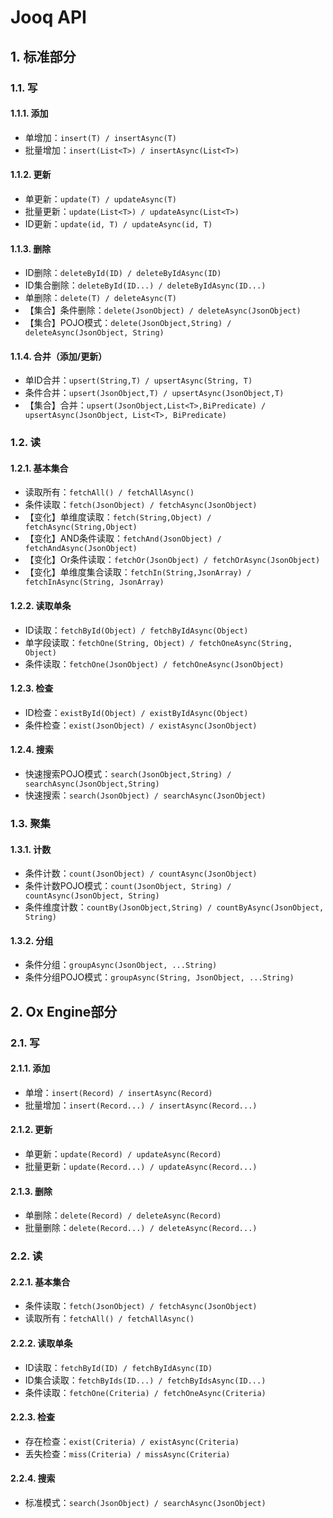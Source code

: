 # Jooq API

## 1. 标准部分

### 1.1. 写

#### 1.1.1. 添加

* 单增加：`insert(T) / insertAsync(T)`
* 批量增加：`insert(List<T>) / insertAsync(List<T>)`

#### 1.1.2. 更新

* 单更新：`update(T) / updateAsync(T)`
* 批量更新：`update(List<T>) / updateAsync(List<T>)`
* ID更新：`update(id, T) / updateAsync(id, T)`

#### 1.1.3. 删除

* ID删除：`deleteById(ID) / deleteByIdAsync(ID)`
* ID集合删除：`deleteById(ID...) / deleteByIdAsync(ID...)`
* 单删除：`delete(T) / deleteAsync(T)`
* 【集合】条件删除：`delete(JsonObject) / deleteAsync(JsonObject)`
* 【集合】POJO模式：`delete(JsonObject,String) / deleteAsync(JsonObject, String)`

#### 1.1.4. 合并（添加/更新）

* 单ID合并：`upsert(String,T) / upsertAsync(String, T)`
* 条件合并：`upsert(JsonObject,T) / upsertAsync(JsonObject,T)`
* 【集合】合并：`upsert(JsonObject,List<T>,BiPredicate) / upsertAsync(JsonObject, List<T>, BiPredicate)`

### 1.2. 读

#### 1.2.1. 基本集合

* 读取所有：`fetchAll() / fetchAllAsync()`
* 条件读取：`fetch(JsonObject) / fetchAsync(JsonObject)`
* 【变化】单维度读取：`fetch(String,Object) / fetchAsync(String,Object)`
* 【变化】AND条件读取：`fetchAnd(JsonObject) / fetchAndAsync(JsonObject)`
* 【变化】Or条件读取：`fetchOr(JsonObject) / fetchOrAsync(JsonObject)`
* 【变化】单维度集合读取：`fetchIn(String,JsonArray) / fetchInAsync(String, JsonArray)`

#### 1.2.2. 读取单条

* ID读取：`fetchById(Object) / fetchByIdAsync(Object)`
* 单字段读取：`fetchOne(String, Object) / fetchOneAsync(String, Object)`
* 条件读取：`fetchOne(JsonObject) / fetchOneAsync(JsonObject)`

#### 1.2.3. 检查

* ID检查：`existById(Object) / existByIdAsync(Object)`
* 条件检查：`exist(JsonObject) / existAsync(JsonObject)`

#### 1.2.4. 搜索

* 快速搜索POJO模式：`search(JsonObject,String) / searchAsync(JsonObject,String)`
* 快速搜索：`search(JsonObject) / searchAsync(JsonObject)`

### 1.3. 聚集

#### 1.3.1. 计数

* 条件计数：`count(JsonObject) / countAsync(JsonObject)`
* 条件计数POJO模式：`count(JsonObject, String) / countAsync(JsonObject, String)`
* 条件维度计数：`countBy(JsonObject,String) / countByAsync(JsonObject, String)`

#### 1.3.2. 分组

* 条件分组：`groupAsync(JsonObject, ...String)`
* 条件分组POJO模式：`groupAsync(String, JsonObject, ...String)`

## 2. Ox Engine部分

### 2.1. 写

#### 2.1.1. 添加

* 单增：`insert(Record) / insertAsync(Record)`
* 批量增加：`insert(Record...) / insertAsync(Record...)`

#### 2.1.2. 更新

* 单更新：`update(Record) / updateAsync(Record)`
* 批量更新：`update(Record...) / updateAsync(Record...)`

#### 2.1.3. 删除

* 单删除：`delete(Record) / deleteAsync(Record)`
* 批量删除：`delete(Record...) / deleteAsync(Record...)`

### 2.2. 读

#### 2.2.1. 基本集合

* 条件读取：`fetch(JsonObject) / fetchAsync(JsonObject)`
* 读取所有：`fetchAll() / fetchAllAsync()`

#### 2.2.2. 读取单条

* ID读取：`fetchById(ID) / fetchByIdAsync(ID)`
* ID集合读取：`fetchByIds(ID...) / fetchByIdsAsync(ID...)`
* 条件读取：`fetchOne(Criteria) / fetchOneAsync(Criteria)`

#### 2.2.3. 检查

* 存在检查：`exist(Criteria) / existAsync(Criteria)`
* 丢失检查：`miss(Criteria) / missAsync(Criteria)`

#### 2.2.4. 搜索

* 标准模式：`search(JsonObject) / searchAsync(JsonObject)`